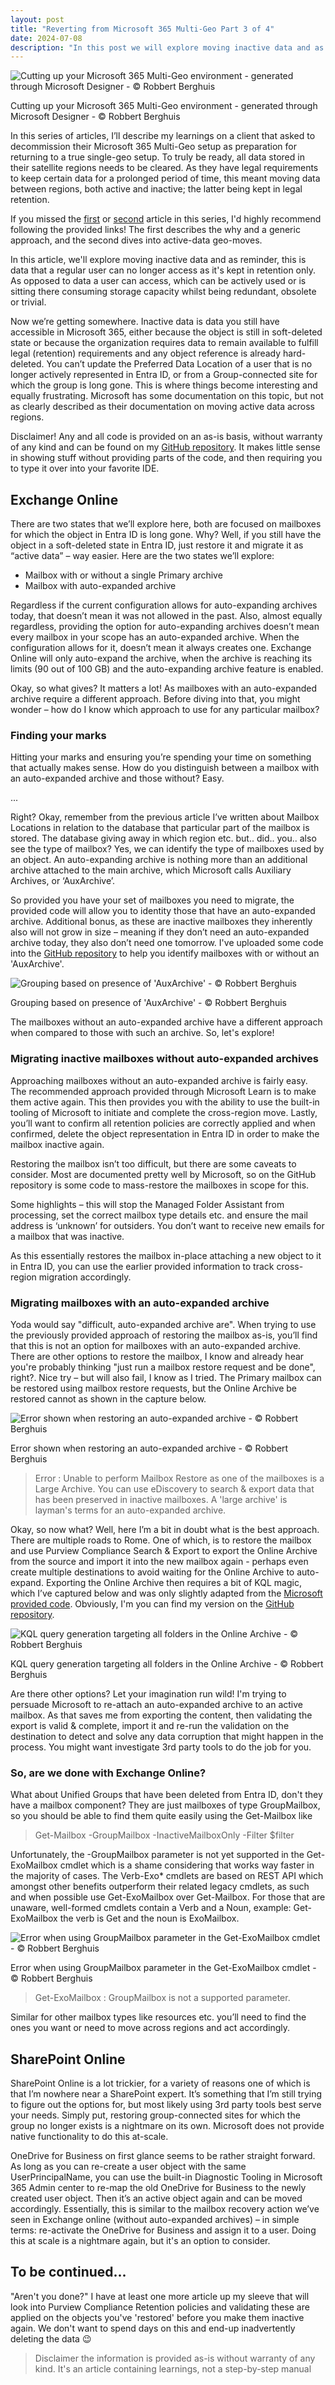 ```yaml
---
layout: post
title: "Reverting from Microsoft 365 Multi-Geo Part 3 of 4"
date: 2024-07-08
description: "In this post we will explore moving inactive data and as reminder, this is data that a regular user can no longer access as it's kept in retention only. As opposed to data a user can access, which can be actively used or is sitting there consuming storage capacity whilst being redundant, obsolete or trivial."
---
```


![Cutting up your Microsoft 365 Multi-Geo environment - generated through Microsoft Designer - © Robbert Berghuis](/assets/images/20240624-Cutting-up-Microsoft-365-Multi-Geo.png)
<figcaption>Cutting up your Microsoft 365 Multi-Geo environment - generated through Microsoft Designer - © Robbert Berghuis</figcaption>

In this series of articles, I’ll describe my learnings on a client that asked to decommission their Microsoft 365 Multi-Geo setup as preparation for returning to a true single-geo setup. To truly be ready, all data stored in their satellite regions needs to be cleared. As they have legal requirements to keep certain data for a prolonged period of time, this meant moving data between regions, both active and inactive; the latter being kept in legal retention.

If you missed the [first]() or [second]() article in this series, I'd highly recommend following the provided links! The first describes the why and a generic approach, and the second dives into active-data geo-moves.

In this article, we'll explore moving inactive data and as reminder, this is data that a regular user can no longer access as it's kept in retention only. As opposed to data a user can access, which can be actively used or is sitting there consuming storage capacity whilst being redundant, obsolete or trivial.

Now we’re getting somewhere. Inactive data is data you still have accessible in Microsoft 365, either because the object is still in soft-deleted state or because the organization requires data to remain available to fulfill legal (retention) requirements and any object reference is already hard-deleted. You can’t update the Preferred Data Location of a user that is no longer actively represented in Entra ID, or from a Group-connected site for which the group is long gone. This is where things become interesting and equally frustrating. Microsoft has some documentation on this topic, but not as clearly described as their documentation on moving active data across regions.

Disclaimer! Any and all code is provided on an as-is basis, without warranty of any kind and can be found on my [GitHub repository](https://github.com/rberghuis/M365MultiGeo). It makes little sense in showing stuff without providing parts of the code, and then requiring you to type it over into your favorite IDE. 

## Exchange Online
There are two states that we’ll explore here, both are focused on mailboxes for which the object in Entra ID is long gone. Why? Well, if you still have the object in a soft-deleted state in Entra ID, just restore it and migrate it as “active data” – way easier. Here are the two states we’ll explore:

- Mailbox with or without a single Primary archive
- Mailbox with auto-expanded archive

Regardless if the current configuration allows for auto-expanding archives today, that doesn’t mean it was not allowed in the past. Also, almost equally regardless, providing the option for auto-expanding archives doesn’t mean every mailbox in your scope has an auto-expanded archive. When the configuration allows for it, doesn’t mean it always creates one. Exchange Online will only auto-expand the archive, when the archive is reaching its limits (90 out of 100 GB) and the auto-expanding archive feature is enabled.

Okay, so what gives? It matters a lot! As mailboxes with an auto-expanded archive require a different approach. Before diving into that, you might wonder – how do I know which approach to use for any particular mailbox?

### Finding your marks
Hitting your marks and ensuring you’re spending your time on something that actually makes sense. How do you distinguish between a mailbox with an auto-expanded archive and those without? Easy.

...

Right? Okay, remember from the previous article I’ve written about Mailbox Locations in relation to the database that particular part of the mailbox is stored. The database giving away in which region etc. but.. did.. you.. also see the type of mailbox? Yes, we can identify the type of mailboxes used by an object. An auto-expanding archive is nothing more than an additional archive attached to the main archive, which Microsoft calls Auxiliary Archives, or ‘AuxArchive’.

So provided you have your set of mailboxes you need to migrate, the provided code will allow you to identity those that have an auto-expanded archive. Additional bonus, as these are inactive mailboxes they inherently also will not grow in size – meaning if they don’t need an auto-expanded archive today, they also don’t need one tomorrow. I've uploaded some code into the [GitHub repository](https://github.com/rberghuis/M365MultiGeo) to help you identify mailboxes with or without an 'AuxArchive'. 

![Grouping based on presence of 'AuxArchive' - © Robbert Berghuis](/assets/images/20240708-PowerShell-Grouping-AuxArchive.png)
<figcaption>Grouping based on presence of 'AuxArchive' - © Robbert Berghuis</figcaption>

The mailboxes without an auto-expanded archive have a different approach when compared to those with such an archive. So, let's explore!

### Migrating inactive mailboxes without auto-expanded archives
Approaching mailboxes without an auto-expanded archive is fairly easy. The recommended approach provided through Microsoft Learn is to make them active again. This then provides you with the ability to use the built-in tooling of Microsoft to initiate and complete the cross-region move. Lastly, you’ll want to confirm all retention policies are correctly applied and when confirmed, delete the object representation in Entra ID in order to make the mailbox inactive again.

Restoring the mailbox isn’t too difficult, but there are some caveats to consider. Most are documented pretty well by Microsoft, so on the GitHub repository is some code to mass-restore the mailboxes in scope for this.

Some highlights – this will stop the Managed Folder Assistant from processing, set the correct mailbox type details etc. and ensure the mail address is ‘unknown’ for outsiders. You don’t want to receive new emails for a mailbox that was inactive.

As this essentially restores the mailbox in-place attaching a new object to it in Entra ID, you can use the earlier provided information to track cross-region migration accordingly. 

###  Migrating mailboxes with an auto-expanded archive
Yoda would say "difficult, auto-expanded archive are". When trying to use the previously provided approach of restoring the mailbox as-is, you’ll find that this is not an option for mailboxes with an auto-expanded archive. There are other options to restore the mailbox, I know and already hear you're probably thinking "just run a mailbox restore request and be done", right?. Nice try – but will also fail, I know as I tried. The Primary mailbox can be restored using mailbox restore requests, but the Online Archive be restored cannot as shown in the capture below. 

![Error shown when restoring an auto-expanded archive - © Robbert Berghuis](/assets/images/20240708-PowerShell-Error-Restore-Autoexpanded-Archive.png)
<figcaption>Error shown when restoring an auto-expanded archive - © Robbert Berghuis</figcaption>

> Error : Unable to perform Mailbox Restore as one of the mailboxes is a Large Archive. You can use eDiscovery to search & export data that has been preserved in inactive mailboxes.
A 'large archive' is layman's terms for an auto-expanded archive.

Okay, so now what? Well, here I’m a bit in doubt what is the best approach. There are multiple roads to Rome. One of which, is to restore the mailbox and use Purview Compliance Search & Export to export the Online Archive from the source and import it into the new mailbox again - perhaps even create multiple destinations to avoid waiting for the Online Archive to auto-expand. Exporting the Online Archive then requires a bit of KQL magic, which I’ve captured below and was only slightly adapted from the [Microsoft provided code](https://techcommunity.microsoft.com/t5/exchange-team-blog/content-search-for-targeted-collection-of-inactive-mailbox-data/ba-p/3719422). Obviously, I'm you can find my version on the [GitHub repository](https://github.com/rberghuis/M365MultiGeo).

![KQL query generation targeting all folders in the Online Archive - © Robbert Berghuis](/assets/images/20240708-PowerShell-KQLQuery.png)
<figcaption>KQL query generation targeting all folders in the Online Archive - © Robbert Berghuis</figcaption>

Are there other options? Let your imagination run wild! I'm trying to persuade Microsoft to re-attach an auto-expanded archive to an active mailbox. As that saves me from exporting the content, then validating the export is valid & complete, import it and re-run the validation on the destination to detect and solve any data corruption that might happen in the process. You might want investigate 3rd party tools to do the job for you.

### So, are we done with Exchange Online?

What about Unified Groups that have been deleted from Entra ID, don't they have a mailbox component? They are just mailboxes of type GroupMailbox, so you should be able to find them quite easily using the Get-Mailbox like

> Get-Mailbox -GroupMailbox -InactiveMailboxOnly -Filter $filter

Unfortunately, the -GroupMailbox parameter is not yet supported in the Get-ExoMailbox cmdlet which is a shame considering that works way faster in the majority of cases. The Verb-Exo* cmdlets are based on REST API which amongst other benefits outperform their related legacy cmdlets, as such and when possible use Get-ExoMailbox over Get-Mailbox. For those that are unaware, well-formed cmdlets contain a Verb and a Noun, example: Get-ExoMailbox the verb is Get and the noun is ExoMailbox. 

![Error when using GroupMailbox parameter in the Get-ExoMailbox cmdlet - © Robbert Berghuis](/assets/images/20240708-PowerShell-Error-GroupMailbox.png)
<figcaption>Error when using GroupMailbox parameter in the Get-ExoMailbox cmdlet - © Robbert Berghuis</figcaption>

> Get-ExoMailbox : GroupMailbox is not a supported parameter.

Similar for other mailbox types like resources etc. you’ll need to find the ones you want or need to move across regions and act accordingly.

## SharePoint Online
SharePoint Online is a lot trickier, for a variety of reasons one of which is that I’m nowhere near a SharePoint expert. It’s something that I’m still trying to figure out the options for, but most likely using 3rd party tools best serve your needs. Simply put, restoring group-connected sites for which the group no longer exists is a nightmare on its own. Microsoft does not provide native functionality to do this at-scale.

OneDrive for Business on first glance seems to be rather straight forward. As long as you can re-create a user object with the same UserPrincipalName, you can use the built-in Diagnostic Tooling in Microsoft 365 Admin center to re-map the old OneDrive for Business to the newly created user object. Then it’s an active object again and can be moved accordingly. Essentially, this is similar to the mailbox recovery action we’ve seen in Exchange online (without auto-expanded archives) – in simple terms: re-activate the OneDrive for Business and assign it to a user. Doing this at scale is a nightmare again, but it's an option to consider.

## To be continued...
"Aren't you done?" I have at least one more article up my sleeve that will look into Purview Compliance Retention policies and validating these are applied on the objects you've 'restored' before you make them inactive again. We don't want to spend days on this and end-up inadvertently deleting the data 😉

> Disclaimer the information is provided as-is without warranty of any kind. It's an article containing learnings, not a step-by-step manual 